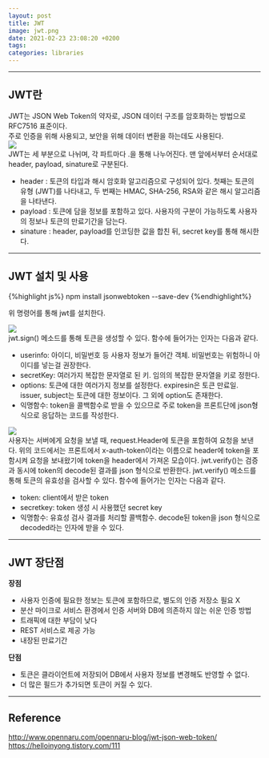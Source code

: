```yaml
---
layout: post
title: JWT
image: jwt.png
date: 2021-02-23 23:08:20 +0200
tags:
categories: libraries
---
```


***

## **JWT란**

JWT는 JSON Web Token의 약자로, JSON 데이터 구조를 암호화하는 방법으로 RFC7516 표준이다.  
주로 인증을 위해 사용되고, 보안을 위해 데이터 변환을 하는데도 사용된다.  
![]({{site.baseurl}}/images/jwt1.jpg)    
JWT는 세 부분으로 나뉘며, 각 파트마다 .을 통해 나누어진다. 맨 앞에서부터 순서대로
header, payload, sinature로 구분된다.

* header : 토큰의 타입과 해시 암호화 알고리즘으로 구성되어 있다. 첫째는 토큰의 유형 (JWT)를 나타내고, 두 번째는 HMAC, SHA-256, RSA와 같은 해시 알고리즘을 나타낸다.
* payload : 토큰에 담을 정보를 포함하고 있다. 사용자의 구분이 가능하도록 사용자의 정보나 토큰의 만료기간을 담는다.
* sinature : header, payload를 인코딩한 값을 합친 뒤, secret key를 통해 해시한다.


***

## **JWT 설치 및 사용**

{%highlight js%}
    npm install jsonwebtoken --save-dev
{%endhighlight%}

위 명령어를 통해 jwt를 설치한다.

![]({{site.baseurl}}/images/jwt2.jpg)    
jwt.sign() 메소드를 통해 토큰을 생성할 수 있다. 함수에 들어가는 인자는 다음과 같다.

* userinfo: 아이디, 비밀번호 등 사용자 정보가 들어간 객체. 비밀번호는 위험하니 아이디를 넣는걸 권장한다.
* secretKey: 여러가지 복잡한 문자열로 된 키. 임의의 복잡한 문자열을 키로 정한다.
* options: 토큰에 대한 여러가지 정보를 설정한다. expiresin은 토큰 만료일. issuer, subject는 토큰에 대한 정보이다. 그 외에 option도 존재한다.
* 익명함수: token을 콜백함수로 받을 수 있으므로 주로 token을 프론트단에 json형식으로 응답하는 코드를 작성한다.


![]({{site.baseurl}}/images/jwt3.jpg)    
사용자는 서버에게 요청을 보낼 때, request.Header에 토큰을 포함하여 요청을 보낸다. 위의 코드에서는
프론트에서 x-auth-token이라는 이름으로 header에 token을 포함시켜 요청을 보내왔기에 token을 header에서 가져온 모습이다.
jwt.verify()는 검증과 동시에 token의 decode된 결과를 json 형식으로 반환한다.
jwt.verify() 메소드를 통해 토큰의 유효성을 검사할 수 있다. 함수에 들어가는 인자는 다음과 같다.

* token: client에서 받은 token
* secretkey: token 생성 시 사용했던 secret key
* 익명함수: 유효성 검사 결과를 처리할 콜백함수. decode된 token을 json 형식으로 decoded라는 인자에 받을 수 있다.


***

## **JWT 장단점**
**장점**  
* 사용자 인증에 필요한 정보는 토큰에 포함하므로, 별도의 인증 저장소 필요 X
* 분산 마이크로 서비스 환경에서 인증 서버와 DB에 의존하지 않는 쉬운 인증 방법
* 트래픽에 대한 부담이 낮다
* REST 서비스로 제공 가능
* 내장된 만료기간

**단점**
* 토큰은 클라이언트에 저장되어 DB에서 사용자 정보를 변경해도 반영할 수 없다.
* 더 많은 필드가 추가되면 토큰이 커질 수 있다.


***

## **Reference**
http://www.opennaru.com/opennaru-blog/jwt-json-web-token/  
https://helloinyong.tistory.com/111  
